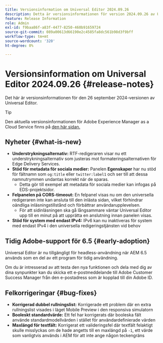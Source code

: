 ```yaml
---
title: Versionsinformation om Universal Editor 2024.09.26
description: Detta är versionsinformationen för version 2024.09.26 av Universal Editor.
feature: Release Information
role: Admin
exl-id: f9baa86f-a83f-4477-8250-460b91659724
source-git-commit: 089a00613d66190e2c4585fa8dc561b98d3f9bff
workflow-type: tm+mt
source-wordcount: '320'
ht-degree: 0%

---
```


# Versionsinformation om Universal Editor 2024.09.26 {#release-notes}

Det här är versionsinformationen för den 26 september 2024-versionen av Universal Editor.

>[!TIP]
>
>Den aktuella versionsinformationen för Adobe Experience Manager as a Cloud Service finns på [den här sidan.](/help/release-notes/release-notes-cloud/release-notes-current.md)

## Nyheter {#what-is-new}

* **Understrykningsalternativ:** RTF-redigeraren visar nu ett understrykningsalternativ som justeras mot formateringsalternativen för Edge Delivery Services.
* **Stöd för metadata för sociala medier:** Panelen **Egenskaper** har nu stöd för fältnamn som `og:title` eller `twitter:label1` och ser till att dessa namnutrymmen undantas korrekt när de sparas.
   * Detta gör till exempel att metadata för sociala medier kan infogas på EDS-projektsidor.
* **Felpanelen på CORS-timeout:** En felpanel visas nu om den universella redigeraren inte kan ansluta till den inlästa sidan, vilket förhindrar oändliga inläsningstillstånd och förbättrar användarupplevelsen.
   * För att sidinläsningen ska gå långsammare väntar Universal Editor upp till en minut på att upprätta en anslutning innan panelen visas.
* **Stöd för system med endast IPv4:** IPv6 kan nu inaktiveras för system med endast IPv4 i den universella redigeringstjänsten vid behov

## Tidig Adobe-support för 6.5 {#early-adoption}

Universal Editor är nu tillgängligt för headless-användning när AEM 6.5 används som en del av ett program för tidig användning.

Om du är intresserad av att testa den nya funktionen och dela med dig av dina synpunkter kan du skicka ett e-postmeddelande till Adobe Customer Success Manager från den e-postadress som är kopplad till din Adobe ID.

## Felkorrigeringar {#bug-fixes}

* **Korrigerad dubbel rullningslist:** Korrigerade ett problem där en extra rullningslist visades i läget Mobile Preview i den responsiva simulatorn
* **Booleskt standardvärde:** Ett fel har korrigerats där booleska fält använde standardmodellvärden i stället för användardefinierade värden
* **Maxlängd för textfält:** Korrigerat ett valideringsfel där textfält felaktigt skulle misslyckas om de hade angetts till en maxlängd på `-1`, ett värde som vanligtvis används i AEM för att inte ange någon teckengräns
